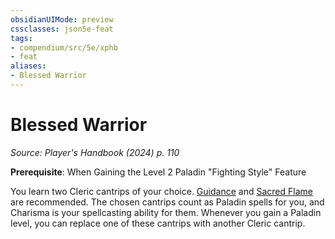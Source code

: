 ```yaml
---
obsidianUIMode: preview
cssclasses: json5e-feat
tags:
- compendium/src/5e/xphb
- feat
aliases:
- Blessed Warrior
---
```

# Blessed Warrior
*Source: Player's Handbook (2024) p. 110*  

**Prerequisite**: When Gaining the Level 2 Paladin "Fighting Style" Feature

You learn two Cleric cantrips of your choice. [Guidance](/3-Mechanics/CLI/spells/guidance-xphb.md) and [Sacred Flame](/3-Mechanics/CLI/spells/sacred-flame-xphb.md) are recommended. The chosen cantrips count as Paladin spells for you, and Charisma is your spellcasting ability for them. Whenever you gain a Paladin level, you can replace one of these cantrips with another Cleric cantrip.